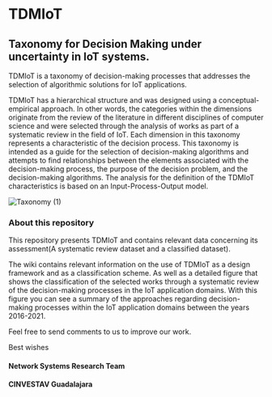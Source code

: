 # TDMIoT
## Taxonomy for Decision Making under uncertainty in IoT systems.


TDMIoT is a taxonomy of decision-making processes that addresses the selection of algorithmic solutions for IoT applications. 

TDMIoT has a hierarchical structure and was designed using a conceptual-empirical approach. In other words, the categories within the dimensions originate from the review of the literature in different disciplines of computer science and were selected through the analysis of works as part of a systematic review in the field of IoT. 
Each dimension in this taxonomy represents a characteristic of the decision process. This taxonomy is intended as a guide for the selection of decision-making algorithms and attempts to find relationships between the elements associated with the decision-making process, the purpose of the decision problem, and the decision-making algorithms. 
The analysis for the definition of the TDMIoT characteristics is based on an Input-Process-Output model.

![Taxonomy (1)](https://user-images.githubusercontent.com/55676248/155397631-9560b313-b503-40b8-aae9-62b26e535a90.jpg)

### About this repository
This repository presents TDMIoT and contains relevant data concerning its assessment(A systematic review dataset and a classified dataset).

The wiki contains relevant information on the use of TDMIoT as a design framework and as a classification scheme. As well as a detailed figure that shows the classification of the selected works through a systematic review of the decision-making processes in the IoT application domains. With this figure you can see a summary of the approaches regarding decision-making processes within the IoT application domains between the years 2016-2021. 

Feel free to send comments to us to improve our work.

Best wishes

#### Network Systems Research Team
#### CINVESTAV Guadalajara 
